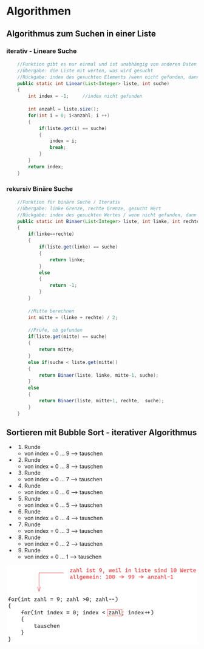 # Algorithmen
## Algorithmus zum Suchen in einer Liste

### iterativ - Lineare Suche
```java
	//Funktion gibt es nur einmal und ist unabhängig von anderen Daten
	//Übergabe: die Liste mit werten, was wird gesucht
	//Rückgabe: index des gesuchten Elements /wenn nicht gefunden, dann -1
	public static int Linear(List<Integer> liste, int suche)
	{
		int index = -1;		//index nicht gefunden
		
		int anzahl = liste.size();
		for(int i = 0; i<anzahl; i ++)
		{
			if(liste.get(i) == suche)
			{
				index = i;
				break;
			}
		}
		return index;
	}
```

### rekursiv Binäre Suche
```java
	//Funktion für binäre Suche / Iterativ
	//Übergabe: linke Grenze, rechte Grenze, gesucht Wert
	//Rückgabe: index des gesuchten Wertes / wenn nicht gefunden, dann -1
	public static int Binaer(List<Integer> liste, int linke, int rechte, int suche)
	{
		if(linke==rechte)
		{
			if(liste.get(linke) == suche)
			{
				return linke;
			}
			else
			{
				return -1;
			}
		}

		//Mitte berechnen
		int mitte = (linke + rechte) / 2;
		
		//Prüfe, ob gefunden
		if(liste.get(mitte) == suche)
		{
			return mitte;
		}
		else if(suche < liste.get(mitte))
		{
			return Binaer(liste, linke, mitte-1, suche);
		}
		else
		{
			return Binaer(liste, mitte+1, rechte,  suche);
		}
	}
```

## Sortieren mit Bubble Sort - iterativer Algorithmus
+ 1. Runde
    + von index = 0 ... 9 --> tauschen
+ 2. Runde
    + von index = 0 ... 8 --> tauschen
+ 3. Runde
    + von index = 0 ... 7 --> tauschen
+ 4. Runde
    + von index = 0 ... 6 --> tauschen
+ 5. Runde
    + von index = 0 ... 5 --> tauschen
+ 6. Runde
    + von index = 0 ... 4 --> tauschen
+ 7. Runde
    + von index = 0 ... 3 --> tauschen
+ 8. Runde
    + von index = 0 ... 2 --> tauschen
+ 9. Runde
    + von index = 0 ... 1 --> tauschen

![Alt text](./img/pseudocodeBubble.png)


